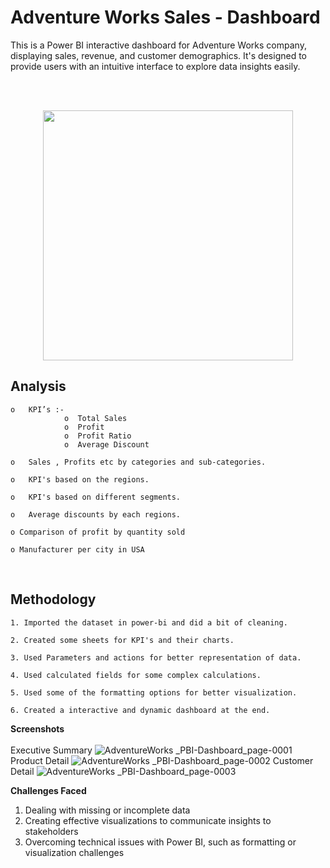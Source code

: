 # **Adventure Works Sales - Dashboard**

This is a Power BI interactive dashboard for Adventure Works company, displaying sales, revenue, and customer demographics. It's designed to provide users with an intuitive interface to explore data insights easily.
<br>
<br>



<br>

<p align="center"><img src="https://user-images.githubusercontent.com/108053296/185891243-32560776-7dcb-4e41-a16b-5daab211b6c1.gif" width="400" ></p>


##  Analysis
   
    o	KPI’s :-
                o  Total Sales
                o  Profit
                o  Profit Ratio
                o  Average Discount
    
    o	Sales , Profits etc by categories and sub-categories.
    
    o	KPI's based on the regions.
    
    o	KPI's based on different segments.
    
    o	Average discounts by each regions.
    
    o Comparison of profit by quantity sold
    
    o Manufacturer per city in USA


<br>

## Methodology

    1. Imported the dataset in power-bi and did a bit of cleaning.
 
    2. Created some sheets for KPI's and their charts.
    
    3. Used Parameters and actions for better representation of data.
    
    4. Used calculated fields for some complex calculations.
    
    5. Used some of the formatting options for better visualization.
    
    6. Created a interactive and dynamic dashboard at the end.

**Screenshots**
<br>
<br>
Executive Summary
![AdventureWorks _PBI-Dashboard_page-0001](https://github.com/abhishekm9396/Adventure-Works-Sales-Dashboard/assets/126942017/445b2f32-b66f-421f-89d5-3677d37e7ed6)
Product Detail
![AdventureWorks _PBI-Dashboard_page-0002](https://github.com/abhishekm9396/Adventure-Works-Sales-Dashboard/assets/126942017/9bf38a20-e1fa-4b27-a52c-09ee79a4e071)
Customer Detail
![AdventureWorks _PBI-Dashboard_page-0003](https://github.com/abhishekm9396/Adventure-Works-Sales-Dashboard/assets/126942017/af8ac168-f32d-43f0-8603-f76f60945cbd)


**Challenges Faced**
1. Dealing with missing or incomplete data
2. Creating effective visualizations to communicate insights to stakeholders
3. Overcoming technical issues with Power BI, such as formatting or visualization challenges

